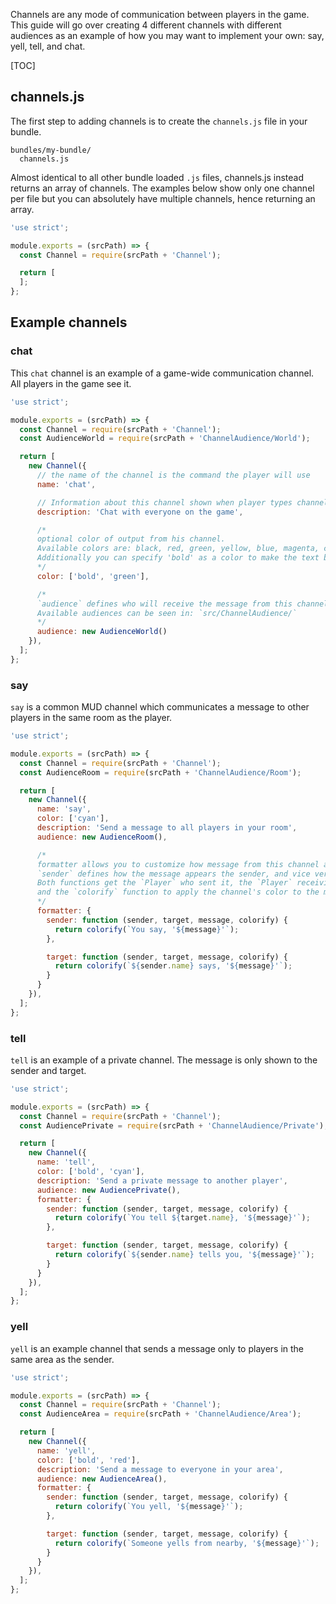 Channels are any mode of communication between players in the game. This guide will go over creating 4 different
channels with different audiences as an example of how you may want to implement your own: say, yell, tell, and chat.

[TOC]

## channels.js

The first step to adding channels is to create the `channels.js` file in your bundle.

```
bundles/my-bundle/
  channels.js
```

Almost identical to all other bundle loaded `.js` files, channels.js instead returns an array of channels. The examples
below show only one channel per file but you can absolutely have multiple channels, hence returning an array.

```javascript
'use strict';

module.exports = (srcPath) => {
  const Channel = require(srcPath + 'Channel');

  return [
  ];
};
```

## Example channels

### chat

This `chat` channel is an example of a game-wide communication channel. All players in the game see it.

```javascript
'use strict';

module.exports = (srcPath) => {
  const Channel = require(srcPath + 'Channel');
  const AudienceWorld = require(srcPath + 'ChannelAudience/World');

  return [
    new Channel({
      // the name of the channel is the command the player will use
      name: 'chat',

      // Information about this channel shown when player types channel name without a message
      description: 'Chat with everyone on the game',

      /*
      optional color of output from his channel.
      Available colors are: black, red, green, yellow, blue, magenta, cyan, and white.
      Additionally you can specify 'bold' as a color to make the text bold. e.g., color: ['bold', 'red'],
      */
      color: ['bold', 'green'],

      /*
      `audience` defines who will receive the message from this channel.
      Available audiences can be seen in: `src/ChannelAudience/`
      */
      audience: new AudienceWorld()
    }),
  ];
};
```

### say

`say` is a common MUD channel which communicates a message to other players in the same room as the player.

```javascript
'use strict';

module.exports = (srcPath) => {
  const Channel = require(srcPath + 'Channel');
  const AudienceRoom = require(srcPath + 'ChannelAudience/Room');

  return [
    new Channel({
      name: 'say',
      color: ['cyan'],
      description: 'Send a message to all players in your room',
      audience: new AudienceRoom(),

      /*
      formatter allows you to customize how message from this channel appear to the sender and receiver
      `sender` defines how the message appears the sender, and vice versa for target.
      Both functions get the `Player` who sent it, the `Player` receiving the message, the message itself
      and the `colorify` function to apply the channel's color to the message.
      */
      formatter: {
        sender: function (sender, target, message, colorify) {
          return colorify(`You say, '${message}'`);
        },

        target: function (sender, target, message, colorify) {
          return colorify(`${sender.name} says, '${message}'`);
        }
      }
    }),
  ];
};
```

### tell

`tell` is an example of a private channel. The message is only shown to the sender and target.

```javascript
'use strict';

module.exports = (srcPath) => {
  const Channel = require(srcPath + 'Channel');
  const AudiencePrivate = require(srcPath + 'ChannelAudience/Private');

  return [
    new Channel({
      name: 'tell',
      color: ['bold', 'cyan'],
      description: 'Send a private message to another player',
      audience: new AudiencePrivate(),
      formatter: {
        sender: function (sender, target, message, colorify) {
          return colorify(`You tell ${target.name}, '${message}'`);
        },

        target: function (sender, target, message, colorify) {
          return colorify(`${sender.name} tells you, '${message}'`);
        }
      }
    }),
  ];
};
```

### yell

`yell` is an example channel that sends a message only to players in the same area as the sender.

```javascript
'use strict';

module.exports = (srcPath) => {
  const Channel = require(srcPath + 'Channel');
  const AudienceArea = require(srcPath + 'ChannelAudience/Area');

  return [
    new Channel({
      name: 'yell',
      color: ['bold', 'red'],
      description: 'Send a message to everyone in your area',
      audience: new AudienceArea(),
      formatter: {
        sender: function (sender, target, message, colorify) {
          return colorify(`You yell, '${message}'`);
        },

        target: function (sender, target, message, colorify) {
          return colorify(`Someone yells from nearby, '${message}'`);
        }
      }
    }),
  ];
};
```

